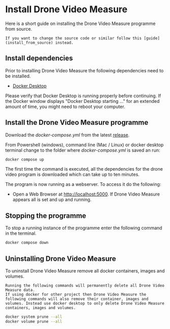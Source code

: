 # Install Drone Video Measure

Here is a short guide on installing the Drone Video Measure programme from source.

```{Note}
If you want to change the source code or similar follow this [guide](install_from_source) instead.
```

## Install dependencies

Prior to installing Drone Video Measure the following dependencies need to be installed.
- [Docker Desktop](https://www.docker.com/products/docker-desktop/)

Please verify that Docker Desktop is running properly before continuing. If the Docker window displays "Docker Desktop starting ..." for an extended amount of time, you might need to reboot your computer.

## Install the Drone Video Measure programme

Download the *docker-compose.yml* from the latest [release](https://github.com/egemose/DroneVideoMeasure/releases/latest).

From Powershell (windows), command line (Mac / Linux) or docker desktop terminal change to the folder where *docker-compose.yml* is saved an run:
```bash
docker compose up
```

The first time the command is executed, all the dependencies for the drone video program is downloaded which can take up to ten minutes.

The program is now running as a webserver. To access it do the following:
- Open a Web Browser at [http://localhost:5000](http://localhost:5000).
If Drone Video Measure appears all is set and up and running.

## Stopping the programme

To stop a running instance of the programme enter the following command in the terminal.
```bash
docker compose down
```

## Uninstalling Drone Video Measure

To uninstall Drone Video Measure remove all docker containers, images and volumes.
```{WARNING}
Running the following commands will permanently delete all Drone Video Measure data.
If using docker for other project then Drone Video Measure the following commands will also remove their container, images and volumes. Instead use docker desktop to only delete Drone Video Measure containers, images and volumes.
```

```bash
docker system prune --all
docker volume prune --all
```
